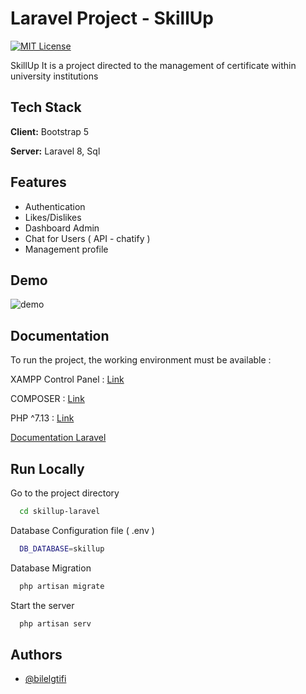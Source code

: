 
# Laravel Project - SkillUp 

[![MIT License](https://img.shields.io/static/v1?label=Php&message=7.1.3&color=<COLOR>)](https://choosealicense.com/licenses/mit/)

SkillUp It is a project directed to the management of certificate within university institutions 

## Tech Stack

**Client:** Bootstrap 5

**Server:** Laravel 8, Sql


## Features

- Authentication
- Likes/Dislikes
- Dashboard Admin 
- Chat for Users ( API - chatify )
- Management profile


## Demo

![demo](https://github.com/bilelgtifi/laravel-projects/blob/master/skillup-certificate-manager/demo/demo.gif)



## Documentation

To run the project, the working environment must be available :

XAMPP Control Panel : [Link](https://www.apachefriends.org/download.html)

COMPOSER : [Link](https://getcomposer.org/download/)

PHP ^7.13 : [Link](https://www.php.net/)

[Documentation Laravel](https://laravel.com/docs/9.x)






## Run Locally

Go to the project directory

```bash
  cd skillup-laravel
```

Database Configuration file ( .env )

```bash
  DB_DATABASE=skillup
```

Database Migration

```bash
  php artisan migrate
```

Start the server

```bash
  php artisan serv
```


## Authors

- [@bilelgtifi](https://github.com/bilelgtifi)

